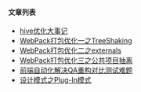 #### 文章列表

- [hive优化大事记][1]
- [WebPack打包优化一之TreeShaking][2]
- [WebPack打包优化二之externals][3]
- [WebPack打包优化三之公共项目抽离][4]
- [前端自动化解决QA重构对比测试难题][5]
- [设计模式之Plug-In模式][6]

[1]:https://github.com/yanglang1987500/docs/blob/master/hive优化/hive优化大事记.md
[2]:https://github.com/yanglang1987500/docs/blob/master/hive优化/WebPack打包优化一之TreeShaking.md
[3]:https://github.com/yanglang1987500/docs/blob/master/hive优化/WebPack打包优化二之externals.md
[4]:https://github.com/yanglang1987500/docs/blob/master/hive优化/WebPack打包优化三之公共项目抽离.md
[5]:https://github.com/yanglang1987500/docs/blob/master/前端自动化/前端自动化解决QA重构对比测试难题.md
[6]:./设计模式/设计模式之Plug-In模式.md